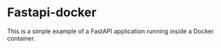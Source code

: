 # Fastapi-docker

This is a simple example of a FastAPI application running inside a Docker container.